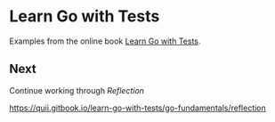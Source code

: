 
# Learn Go with Tests

Examples from the online book [Learn Go with Tests](https://quii.gitbook.io/learn-go-with-tests).


## Next

Continue working through *Reflection*

https://quii.gitbook.io/learn-go-with-tests/go-fundamentals/reflection
